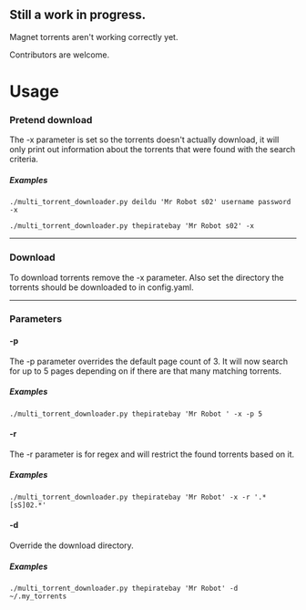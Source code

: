 ## Still a work in progress.

Magnet torrents aren't working correctly yet.

Contributors are welcome.

# Usage

### Pretend download

The -x parameter is set so the torrents doesn't actually download, it will only print out information about the torrents that were found with the search criteria.

##### Examples
`./multi_torrent_downloader.py deildu 'Mr Robot s02' username password -x`

`./multi_torrent_downloader.py thepiratebay 'Mr Robot s02' -x`

---

### Download

To download torrents remove the -x parameter. Also set the directory the torrents should be downloaded to in config.yaml.

---

### Parameters

#### -p
The -p parameter overrides the default page count of 3. It will now search for up to 5 pages depending on if there are that many matching torrents.
##### Examples
`./multi_torrent_downloader.py thepiratebay 'Mr Robot ' -x -p 5`

#### -r
The -r parameter is for regex and will restrict the found torrents based on it.
##### Examples
`./multi_torrent_downloader.py thepiratebay 'Mr Robot' -x -r '.*[sS]02.*'`

#### -d
Override the download directory.
##### Examples
`./multi_torrent_downloader.py thepiratebay 'Mr Robot' -d ~/.my_torrents`
